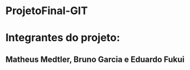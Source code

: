 # ProjetoFinal-GIT

<h1>Integrantes do projeto:</h1>
<h2>Matheus Medtler, Bruno Garcia e Eduardo Fukui</h2>
